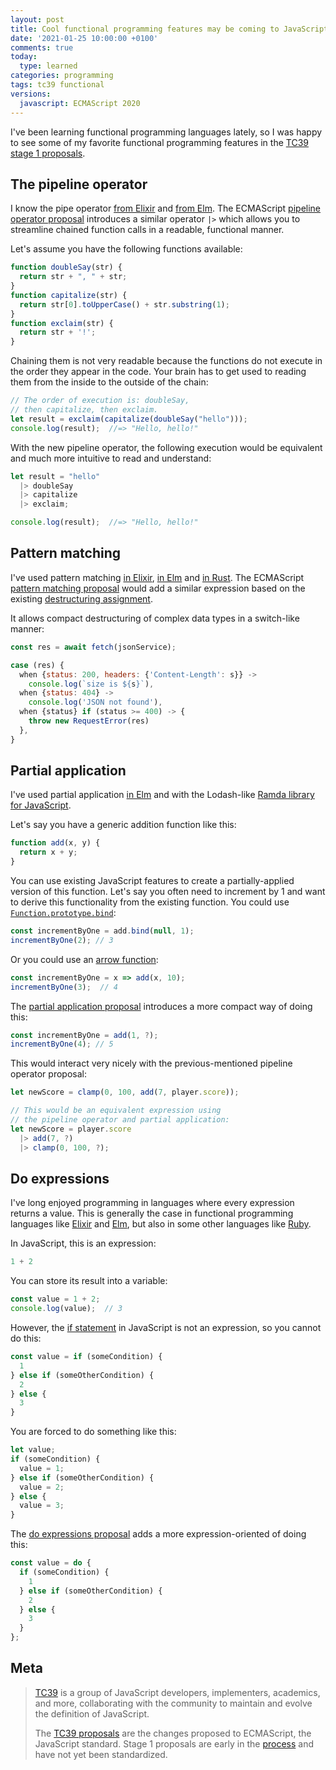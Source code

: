 ```yaml
---
layout: post
title: Cool functional programming features may be coming to JavaScript
date: '2021-01-25 10:00:00 +0100'
comments: true
today:
  type: learned
categories: programming
tags: tc39 functional
versions:
  javascript: ECMAScript 2020
---
```


I've been learning functional programming languages lately, so I was happy to
see some of my favorite functional programming features in the [TC39 stage 1
proposals][tc39-proposals-stage-1].

## The pipeline operator

I know the pipe operator [from Elixir][elixir-pipe-operator] and [from
Elm][elm-pipe-operator]. The ECMAScript [pipeline operator
proposal][pipeline-operator-proposal] introduces a similar operator `|>` which
allows you to streamline chained function calls in a readable, functional
manner.

Let's assume you have the following functions available:

```js
function doubleSay(str) {
  return str + ", " + str;
}
function capitalize(str) {
  return str[0].toUpperCase() + str.substring(1);
}
function exclaim(str) {
  return str + '!';
}
```

Chaining them is not very readable because the functions do not execute in the
order they appear in the code. Your brain has to get used to reading them from
the inside to the outside of the chain:

```js
// The order of execution is: doubleSay,
// then capitalize, then exclaim.
let result = exclaim(capitalize(doubleSay("hello")));
console.log(result);  //=> "Hello, hello!"
```

With the new pipeline operator, the following execution would be equivalent and
much more intuitive to read and understand:

```js
let result = "hello"
  |> doubleSay
  |> capitalize
  |> exclaim;

console.log(result);  //=> "Hello, hello!"
```

## Pattern matching

I've used pattern matching [in Elixir][elixir-pattern-matching], [in
Elm][elm-pattern-matching] and [in Rust][rust-pattern-matching]. The ECMAScript
[pattern matching proposal][pattern-matching-proposal] would add a similar
expression based on the existing [destructuring
assignment][destructuring-assignment].

It allows compact destructuring of complex data types in a switch-like manner:

```js
const res = await fetch(jsonService);

case (res) {
  when {status: 200, headers: {'Content-Length': s}} ->
    console.log(`size is ${s}`),
  when {status: 404} ->
    console.log('JSON not found'),
  when {status} if (status >= 400) -> {
    throw new RequestError(res)
  },
}
```

## Partial application

I've used partial application [in Elm][elm-partial-application] and with
the Lodash-like [Ramda library for JavaScript][ramda].

Let's say you have a generic addition function like this:

```js
function add(x, y) {
  return x + y;
}
```

You can use existing JavaScript features to create a partially-applied version
of this function. Let's say you often need to increment by 1 and want to derive
this functionality from the existing function. You could use
[`Function.prototype.bind`][bind]:

```js
const incrementByOne = add.bind(null, 1);
incrementByOne(2); // 3
```

Or you could use an [arrow function][arrow-function]:

```js
const incrementByOne = x => add(x, 10);
incrementByOne(3);  // 4
```

The [partial application proposal][partial-application-proposal] introduces a
more compact way of doing this:

```js
const incrementByOne = add(1, ?);
incrementByOne(4); // 5
```

This would interact very nicely with the previous-mentioned pipeline operator
proposal:

```js
let newScore = clamp(0, 100, add(7, player.score));

// This would be an equivalent expression using
// the pipeline operator and partial application:
let newScore = player.score
  |> add(7, ?)
  |> clamp(0, 100, ?);
```

## Do expressions

I've long enjoyed programming in languages where every expression returns a
value. This is generally the case in functional programming languages like
[Elixir][elixir] and [Elm][elm], but also in some other languages like
[Ruby][ruby].

In JavaScript, this is an expression:

```js
1 + 2
```

You can store its result into a variable:

```js
const value = 1 + 2;
console.log(value);  // 3
```

However, the [if statement][if-statement] in JavaScript is not an expression, so
you cannot do this:

```js
const value = if (someCondition) {
  1
} else if (someOtherCondition) {
  2
} else {
  3
}
```

You are forced to do something like this:

```js
let value;
if (someCondition) {
  value = 1;
} else if (someOtherCondition) {
  value = 2;
} else {
  value = 3;
}
```

The [do expressions proposal][do-expressions-proposal] adds a more
expression-oriented of doing this:

```js
const value = do {
  if (someCondition) {
    1
  } else if (someOtherCondition) {
    2
  } else {
    3
  }
};
```

## Meta

> [TC39][tc39] is a group of JavaScript developers, implementers, academics, and
> more, collaborating with the community to maintain and evolve the definition
> of JavaScript.
>
> The [TC39 proposals][tc39-proposals] are the changes proposed to ECMAScript,
> the JavaScript standard. Stage 1 proposals are early in the
> [process][tc39-process] and have not yet been standardized.

[arrow-function]: https://developer.mozilla.org/en-US/docs/Web/JavaScript/Reference/Functions/Arrow_functions
[bind]: https://developer.mozilla.org/en-US/docs/Web/JavaScript/Reference/Global_objects/Function/bind
[destructuring-assignment]: https://developer.mozilla.org/en-US/docs/Web/JavaScript/Reference/Operators/Destructuring_assignment
[do-expressions-proposal]: https://github.com/tc39/proposal-do-expressions
[elixir]: https://elixir-lang.org
[elixir-pattern-matching]: https://elixir-lang.org/getting-started/pattern-matching.html
[elixir-pipe-operator]: https://elixir-lang.org/getting-started/enumerables-and-streams.html#the-pipe-operator
[elm]: https://elm-lang.org
[elm-partial-application]: https://guide.elm-lang.org/appendix/function_types.html#partial-application
[elm-pattern-matching]: https://guide.elm-lang.org/types/pattern_matching.html
[elm-pipe-operator]: https://elm-lang.org/docs/syntax#operators
[if-statement]: https://developer.mozilla.org/en-US/docs/Web/JavaScript/Reference/Statements/if...else
[partial-application-proposal]: https://github.com/tc39/proposal-partial-application
[pattern-matching-proposal]: https://github.com/tc39/proposal-pattern-matching
[pipeline-operator-proposal]: https://github.com/tc39/proposal-pipeline-operator
[ramda]: https://ramdajs.com
[ruby]: https://www.ruby-lang.org
[rust]: https://www.rust-lang.org
[rust-pattern-matching]: https://doc.rust-lang.org/book/ch18-03-pattern-syntax.html
[tc39]: https://tc39.es
[tc39-process]: https://tc39.es/process-document/
[tc39-proposals]: https://github.com/tc39/proposals
[tc39-proposals-stage-1]: https://github.com/tc39/proposals/blob/master/stage-1-proposals.md
